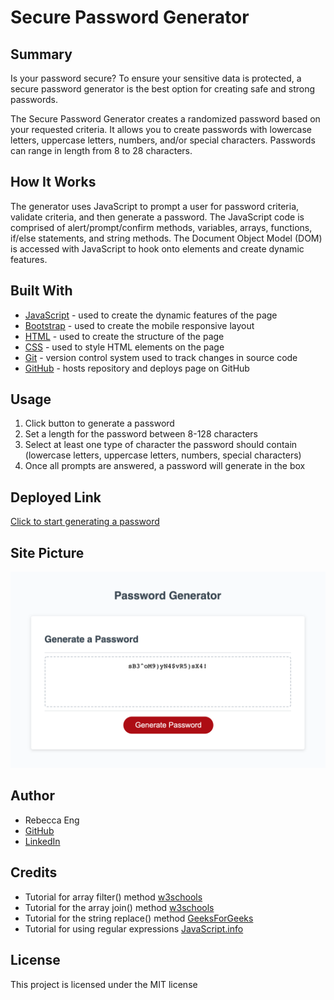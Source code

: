 # Secure Password Generator

## Summary
Is your password secure? To ensure your sensitive data is protected, a secure password generator is the best option for creating safe and strong passwords.

The Secure Password Generator creates a randomized password based on your requested criteria. It allows you to create passwords with lowercase letters, uppercase letters, numbers, and/or special characters. Passwords can range in length from 8 to 28 characters.

## How It Works
The generator uses JavaScript to prompt a user for password criteria, validate criteria, and then generate a password. The JavaScript code is comprised of alert/prompt/confirm methods, variables, arrays, functions, if/else statements, and string methods. The Document Object Model (DOM) is accessed with JavaScript to hook onto elements and create dynamic features.

## Built With

* [JavaScript](https://developer.mozilla.org/en-US/docs/Web/JavaScript) - used to create the dynamic features of the page
* [Bootstrap](https://getbootstrap.com) - used to create the mobile responsive layout
* [HTML](https://developer.mozilla.org/en-US/docs/Web/HTML) - used to create the structure of the page
* [CSS](https://developer.mozilla.org/en-US/docs/Web/CSS) - used to style HTML elements on the page
* [Git](https://git-scm.com/) - version control system used to track changes in source code
* [GitHub](https://github.com/) - hosts repository and deploys page on GitHub

## Usage
1. Click button to generate a password
2. Set a length for the password between 8-128 characters
3. Select at least one type of character the password should contain (lowercase letters, uppercase letters, numbers, special characters)
4. Once all prompts are answered, a password will generate in the box

## Deployed Link
[Click to start generating a password](https://engrebecca.github.io/password_generator/)

## Site Picture
![Password Generator](Assets/PasswordGenerator.png)

## Author
* Rebecca Eng
* [GitHub](https://github.com/engrebecca)
* [LinkedIn](https://www.linkedin.com/in/engrebecca/)

## Credits
* Tutorial for array filter() method [w3schools](https://www.w3schools.com/jsref/jsref_filter.asp)
* Tutorial for the array join() method [w3schools](https://www.w3schools.com/jsref/jsref_join.asp)
* Tutorial for the string replace() method [GeeksForGeeks](https://www.geeksforgeeks.org/javascript-string-replace/)
* Tutorial for using regular expressions [JavaScript.info](https://javascript.info/regexp-methods)

## License
This project is licensed under the MIT license